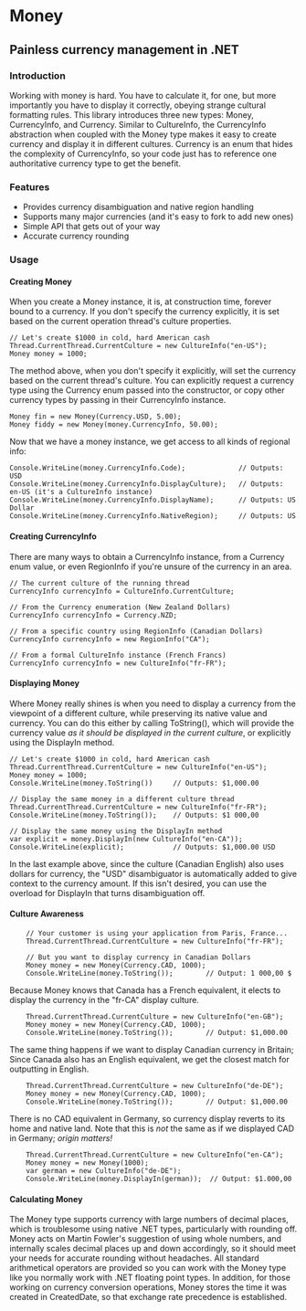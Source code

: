 # Money
## Painless currency management in .NET

### Introduction
Working with money is hard. You have to calculate it, for one, but more importantly you have to display it correctly,
obeying strange cultural formatting rules. This library introduces three new types: Money, CurrencyInfo, and Currency.
Similar to CultureInfo, the CurrencyInfo abstraction when coupled with the Money type makes it easy to
create currency and display it in different cultures. Currency is an enum that hides the complexity of CurrencyInfo,
so your code just has to reference one authoritative currency type to get the benefit.

### Features

* Provides currency disambiguation and native region handling
* Supports many major currencies (and it's easy to fork to add new ones)
* Simple API that gets out of your way
* Accurate currency rounding

### Usage

#### Creating Money

When you create a Money instance, it is, at construction time, forever bound to a currency. If you don't
specify the currency explicitly, it is set based on the current operation thread's culture properties.

	// Let's create $1000 in cold, hard American cash
	Thread.CurrentThread.CurrentCulture = new CultureInfo("en-US");
	Money money = 1000;

The method above, when you don't specify it explicitly, will set the currency based on the current
thread's culture. You can explicitly request a currency type using the Currency enum passed into 
the constructor, or copy other currency types by passing in their CurrencyInfo instance.

	Money fin = new Money(Currency.USD, 5.00);
	Money fiddy = new Money(money.CurrencyInfo, 50.00);	

Now that we have a money instance, we get access to all kinds of regional info:

	Console.WriteLine(money.CurrencyInfo.Code);				// Outputs: USD
    Console.WriteLine(money.CurrencyInfo.DisplayCulture);   // Outputs: en-US (it's a CultureInfo instance)
    Console.WriteLine(money.CurrencyInfo.DisplayName);      // Outputs: US Dollar
    Console.WriteLine(money.CurrencyInfo.NativeRegion);     // Outputs: US

#### Creating CurrencyInfo

There are many ways to obtain a CurrencyInfo instance, from a Currency enum value,
or even RegionInfo if you're unsure of the currency in an area.

	// The current culture of the running thread
	CurrencyInfo currencyInfo = CultureInfo.CurrentCulture;

	// From the Currency enumeration (New Zealand Dollars)
	CurrencyInfo currencyInfo = Currency.NZD;

	// From a specific country using RegionInfo (Canadian Dollars)
	CurrencyInfo currencyInfo = new RegionInfo("CA");

	// From a formal CultureInfo instance (French Francs)
	CurrencyInfo currencyInfo = new CultureInfo("fr-FR");

#### Displaying Money
		
Where Money really shines is when you need to display a currency from the
viewpoint of a different culture, while preserving its native value and currency.
You can do this either by calling ToString(), which will provide the currency
value _as it should be displayed in the current culture_, or explicitly using
the DisplayIn method.

	// Let's create $1000 in cold, hard American cash
	Thread.CurrentThread.CurrentCulture = new CultureInfo("en-US");
	Money money = 1000;
	Console.WriteLine(money.ToString())		// Outputs: $1,000.00

	// Display the same money in a different culture thread
	Thread.CurrentThread.CurrentCulture = new CultureInfo("fr-FR");
	Console.WriteLine(money.ToString());	// Outputs: $1 000,00

	// Display the same money using the DisplayIn method
	var explicit = money.DisplayIn(new CultureInfo("en-CA"));
	Console.WriteLine(explicit);			// Outputs: $1,000.00 USD
	
In the last example above, since the culture (Canadian English) also uses dollars
for currency, the "USD" disambiguator is automatically added to give context to
the currency amount. If this isn't desired, you can use the overload for DisplayIn
that turns disambiguation off.

#### Culture Awareness

		// Your customer is using your application from Paris, France...
		Thread.CurrentThread.CurrentCulture = new CultureInfo("fr-FR");

		// But you want to display currency in Canadian Dollars
		Money money = new Money(Currency.CAD, 1000);
        Console.WriteLine(money.ToString());		// Output: 1 000,00 $
		
Because Money knows that Canada has a French equivalent, it elects to display
the currency in the "fr-CA" display culture. 

		Thread.CurrentThread.CurrentCulture = new CultureInfo("en-GB");
        Money money = new Money(Currency.CAD, 1000);
        Console.WriteLine(money.ToString());		// Output: $1,000.00 

The same thing happens if we want to display Canadian currency in Britain;
Since Canada also has an English equivalent, we get the closest match for
outputting in English.

		Thread.CurrentThread.CurrentCulture = new CultureInfo("de-DE");
		Money money = new Money(Currency.CAD, 1000);
        Console.WriteLine(money.ToString());		// Output: $1,000.00 

There is no CAD equivalent in Germany, so currency display reverts to its
home and native land. Note that this is _not_ the same as if we displayed 
CAD in Germany; _origin matters!_

		Thread.CurrentThread.CurrentCulture = new CultureInfo("en-CA");
		Money money = new Money(1000);
		var german = new CultureInfo("de-DE");
        Console.WriteLine(money.DisplayIn(german));  // Output: $1.000,00

#### Calculating Money

The Money type supports currency with large numbers of decimal places, which is troublesome
using native .NET types, particularly with rounding off. Money acts on Martin Fowler's 
suggestion of using whole numbers, and internally scales decimal places up and down
accordingly, so it should meet your needs for accurate rounding without headaches. All
standard arithmetical operators are provided so you can work with the Money type like
you normally work with .NET floating point types. In addition, for those working on 
currency conversion operations, Money stores the time it was created in CreatedDate, so that 
exchange rate precedence is established.